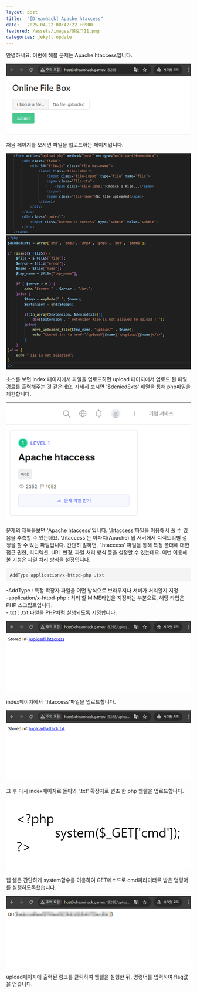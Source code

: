 ```yaml
---
layout: post
title:  "[Dreamhack] Apache htaccess"
date:   2025-04-22 08:42:22 +0900
featured: /assets/images/블로그11.png
categories: jekyll update
---
```

<p>안녕하세요. 이번에 해볼 문제는 Apache htaccess입니다.</p>
<img src="/assets/images/11/1.png" style="max-width: 100%; height: auto;">
<p>처음 페이지를 보시면 파일을 업로드하는 페이지입니다.</p>
<img src="/assets/images/11/2.png" style="max-width: 100%; height: auto;">
<img src="/assets/images/11/3.png" style="max-width: 100%; height: auto;">
<p>소스를 보면 index 페이지에서 파일을 업로드하면 upload 페이지에서 업로드 된 파일 경로를 출력해주는 것 같은데요. 자세히 보시면 '$deniedExts' 배열을 통해 php파일을 제한합니다.</p>
<img src="/assets/images/11/4-1.png" style="max-width: 100%; height: auto;">
<p>문제의 제목을보면 'Apache htaccess'입니다. '.htaccess'파일을 이용해서 풀 수 있음을 추측할 수 있는데요. '.htaccess'는 아파치(Apache) 웹 서버에서 디렉토리별 설정을 할 수 있는 파일입니다. 간단히 말하면, '.htaccess' 파일을 통해 특정 폴더에 대한 접근 권한, 리디렉션, URL 변경, 파일 처리 방식 등을 설정할 수 있는데요. 이번 이용해볼 기능은 파일 처리 방식을 설정입니다.</p>
<pre style="background-color: #f4f4f4; padding: 10px; border-radius: 6px; overflow-x: auto; margin-top: 10px;"><code style="font-family: Consolas, Monaco, monospace; color: #333;">AddType application/x-httpd-php .txt</code></pre>
<p>-AddType : 특정 확장자 파일을 어떤 방식으로 브라우저나 서버가 처리할지 지정<br>-application/x-httpd-php : 처리 할 MIME타입을 지정하는 부분으로, 해당 타입은 PHP 스크립트입니다.<br>-.txt : .txt 파일을 PHP처럼 실행되도록 지정합니다.</p>
<img src="/assets/images/11/4-2.png" style="max-width: 100%; height: auto;">
<p>index페이지에서 '.htaccess'파일을 업로드합니다.</p>
<img src="/assets/images/11/5.png" style="max-width: 100%; height: auto;">
<p>그 후 다시 index페이지로 돌아와 '.txt' 확장자로 변조 한 php 웹쉘을 업로드합니다.</p>
<img src="/assets/images/11/5-2.png" style="max-width: 100%; height: auto;">
<p>웹 쉘은 간단하게 system함수를 이용하여 GET메소드로 cmd파라미터로 받은 명령어를 실행하도록했습니다.</p>

<img src="/assets/images/11/6.png" style="max-width: 100%; height: auto;">
<p>upload페이지에 출력된 링크를 클릭하여 웹쉘을 실행한 뒤, 명령어를 입력하여 flag값을 얻습니다.</p>